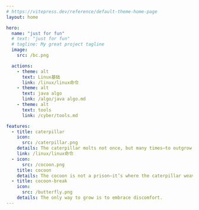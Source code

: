 ```yaml
---
# https://vitepress.dev/reference/default-theme-home-page
layout: home

hero:
  name: "just for fun"
  # text: "just for fun"
  # tagline: My great project tagline
  image:
    src: /bc.png

  actions:
    - theme: alt
      text: Linux基础
      link: /linux/linux命令
    - theme: alt
      text: java algo
      link: /algo/java algo.md
    - theme: alt
      text: tools
      link: /cyber/tools.md

features:
  - title: caterpillar
    icon: 
      src: /caterpillar.png
    details: The caterpillar molts not once, but many times—to outgrow itself, not its past.
    link: /linux/linux命令
  - icon: 
      src: /cocoon.png
    title: cocoon  
    details: The cocoon is not a prison—it’s where the caterpillar weaves its courage into colors.
  - title: cocoon-break
    icon: 
      src: /butterfly.png
    details: The only way to grow is to embrace discomfort.
---
```


